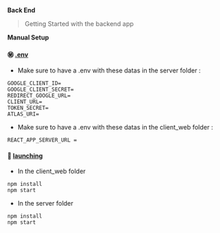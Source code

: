 **Back End**

> Getting Started with the backend app

**Manual Setup**

#### :secret: <ins>.env</ins> 

- Make sure to have a .env with these datas in the server folder : 

```
GOOGLE_CLIENT_ID=
GOOGLE_CLIENT_SECRET=
REDIRECT_GOOGLE_URL=
CLIENT_URL=
TOKEN_SECRET=
ATLAS_URI=
```

- Make sure to have a .env with these datas in the client_web folder : 

```
REACT_APP_SERVER_URL =
```

#### :rocket: <ins>launching</ins> 

- In the client_web folder 

```shell
npm install
npm start
```
- In the server folder

```shell
npm install
npm start
```
